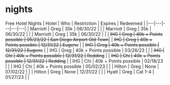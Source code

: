 # nights
Free Hotel Nights
| Hotel  | Who  | Restriction  | Expires  | Redeemed  |
|---|---|---|---|---|
| Marriott  | Greg  | 35k  | 06/30/22  |  |
| Marriott  | Greg  | 35k  | 06/30/22  |  |
| Marriott  | Greg  | 35k  | 06/30/22  |  |
| ~~IHG  | Greg  | 40k + Points possible  | 05/23/22 | San Diego Airport Old Town~~|
| ~~IHG  | Greg  | 40k + Points possible  | 12/31/22  | Eugene~~ |
| ~~IHG  | Greg  | 40k + Points possible  | 12/31/22  | Eugene~~ |
| IHG  | Greg  | 40k + Points possible  | 03/26/23  |  |
| ~~IHG  | Chi  | 40k + Points possible  | 12/31/22  | Redding~~ |
| ~~IHG  | Chi  | 40k + Points possible  | 12/31/22  | Redding~~ |
| IHG  | Chi  | 40k + Points possible  | 02/18/23  |  |
| IHG  | Chi  | 40k + Points possible  | 05/02/23  |  |
| Hilton  | Greg  | None  | 07/02/22  |  |
| Hilton  | Greg  | None  | 12/31/22  |  |
| Hyatt  | Greg  | Cat 1-4  | 01/27/23  |  |

